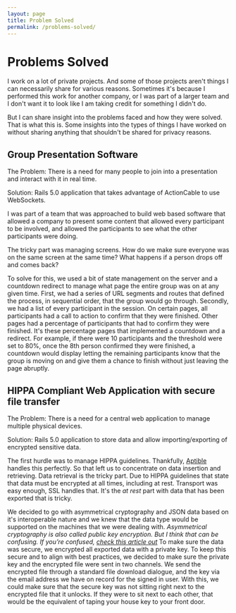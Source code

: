 ```yaml
---
layout: page
title: Problem Solved
permalink: /problems-solved/
---
```



# Problems Solved

I work on a lot of private projects. And some of those projects aren't things I can necessarily share for various reasons. Sometimes it's because I performed this work for another company, or I was part of a larger team and I don't want it to look like I am taking credit for something I didn't do. 

But I can share insight into the problems faced and how they were solved. That is what this is. Some insights into the types of things I have worked on without sharing anything that shouldn't be shared for privacy reasons.


## Group Presentation Software
The Problem: There is a need for many people to join into a presentation and interact with it in real time.

Solution: Rails 5.0 application that takes advantage of ActionCable to use WebSockets.

I was part of a team that was approached to build web based software that allowed a company to present some content that allowed every participant to be involved, and allowed the participants to see what the other participants were doing.

The tricky part was managing screens. How do we make sure everyone was on the same screen at the same time? What happens if a person drops off and comes back? 

To solve for this, we used a bit of state management on the server and a countdown redirect to manage what page the entire group was on at any given time. First, we had a series of URL segments and routes that defined the process, in sequential order, that the group would go through. Secondly, we had a list of every participant in the session. On certain pages, all participants had a call to action to confirm that they were finished. Other pages had a percentage of participants that had to confirm they were finished. It's these percentage pages that implemented a countdown and a redirect. For example, if there were 10 participants and the threshold were set to 80%, once the 8th person confirmed they were finished, a countdown would display letting the remaining participants know that the group is moving on and give them a chance to finish without just leaving the page abruptly.


## HIPPA Compliant Web Application with secure file transfer
The Problem: There is a need for a central web application to manage multiple physical devices.

Solution: Rails 5.0 application to store data and allow importing/exporting of encrypted sensitive data.

The first hurdle was to manage HIPPA guidelines. Thankfully, [Aptible](https://www.aptible.com/) handles this perfectly. So that left us to concentrate on data insertion and retrieving. Data retrieval is the tricky part. Due to HIPPA guidelines that state that data must be encrypted at all times, including at rest. Transport was easy enough, SSL handles that. It's the *at rest* part with data that has been exported that is tricky.

We decided to go with asymmetrical cryptography and JSON data based on it's interoperable nature and we knew that the data type would be supported on the machines that we were dealing with. *Asymmetrical cryptography is also called public key encryption. But I think that can be confusing. If you’re confused, [check this article out](https://medium.com/@vrypan/explaining-public-key-cryptography-to-non-geeks-f0994b3c2d5)* To make sure the data was secure, we encrypted all exported data with a private key. To keep this secure and to align with best practices, we decided to make sure the private key and the encrypted file were sent in two channels. We send the encrypted file through a standard file download dialogue, and the key via the email address we have on record for the signed in user. With this, we could make sure that the secure key was not sitting right next to the encrypted file that it unlocks. If they were to sit next to each other, that would be the equivalent of taping your house key to your front door.
